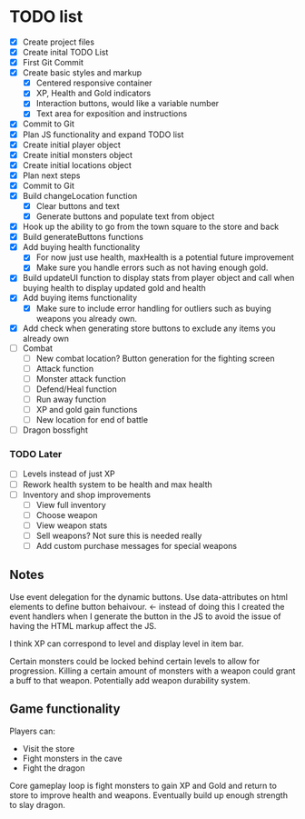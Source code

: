# TODO list

<!--- Resuable snippets 
- [ ] XXX
---> 

- [x] Create project files
- [x] Create inital TODO List 
- [x] First Git Commit
- [x] Create basic styles and markup
  - [x] Centered responsive container
  - [x] XP, Health and Gold indicators
  - [x] Interaction buttons, would like a variable number
  - [x] Text area for exposition and instructions
- [x] Commit to Git
- [x] Plan JS functionality and expand TODO list
- [x] Create initial player object
- [x] Create initial monsters object
- [x] Create initial locations object
- [x] Plan next steps
- [x] Commit to Git
- [X] Build changeLocation function
  - [X] Clear buttons and text
  - [X] Generate buttons and populate text from object 
- [X] Hook up the ability to go from the town square to the store and back
- [X] Build generateButtons functions
- [X] Add buying health functionality
  - [X] For now just use health, maxHealth is a potential future improvement
  - [X] Make sure you handle errors such as not having enough gold.
- [X] Build updateUI function to display stats from player object and call when buying health to display updated gold and health
- [X] Add buying items functionality
  - [X] Make sure to include error handling for outliers such as buying weapons you already own.
- [X] Add check when generating store buttons to exclude any items you already own
- [ ] Combat
  - [ ] New combat location? Button generation for the fighting screen
  - [ ] Attack function
  - [ ] Monster attack function
  - [ ] Defend/Heal function
  - [ ] Run away function
  - [ ] XP and gold gain functions
  - [ ] New location for end of battle
- [ ] Dragon bossfight

### TODO Later

- [ ] Levels instead of just XP
- [ ] Rework health system to be health and max health
- [ ] Inventory and shop improvements
  - [ ] View full inventory
  - [ ] Choose weapon
  - [ ] View weapon stats
  - [ ] Sell weapons? Not sure this is needed really
  - [ ] Add custom purchase messages for special weapons

## Notes

Use event delegation for the dynamic buttons. Use data-attributes on html elements to define button behaivour. <- instead of doing this I created the event handlers when I generate the button in the JS to avoid the issue of having the HTML markup affect the JS.

I think XP can correspond to level and display level in item bar.

Certain monsters could be locked behind certain levels to allow for progression.
Killing a certain amount of monsters with a weapon could grant a buff to that weapon.
Potentially add weapon durability system.

## Game functionality

Players can:
- Visit the store
- Fight monsters in the cave
- Fight the dragon

Core gameplay loop is fight monsters to gain XP and Gold and return to store to improve health and weapons. Eventually build up enough strength to slay dragon.